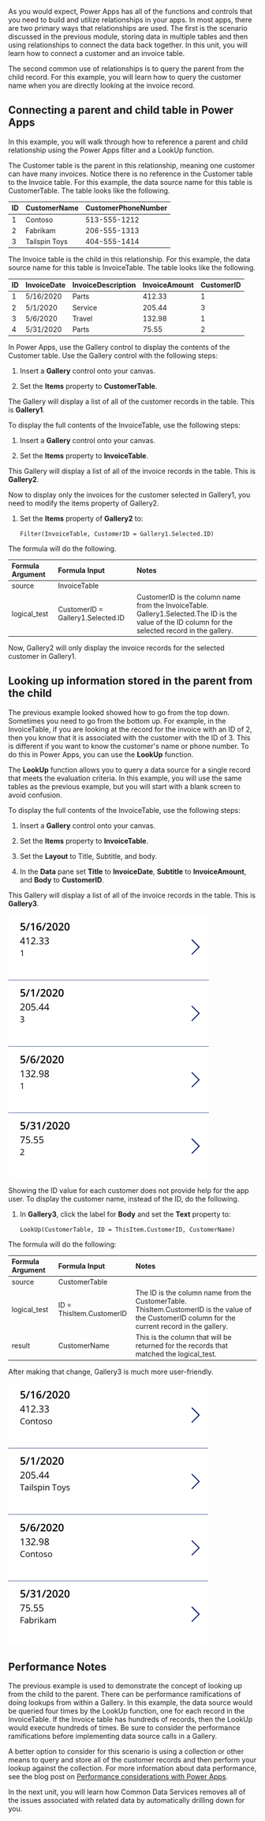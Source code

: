 As you would expect, Power Apps has all of the functions and controls that you need to build and utilize relationships in your apps. In most apps, there are two primary ways that relationships are used. The first is the scenario discussed in the previous module, storing data in multiple tables and then using relationships to connect the data back together. In this unit, you will learn how to connect a customer and an invoice table.

The second common use of relationships is to query the parent from the child record. For this example, you will learn how to query the customer name when you are directly looking at the invoice record.

Connecting a parent and child table in Power Apps
------------------------------------------------

In this example, you will walk through how to reference a parent and
child relationship using the Power Apps filter and a LookUp function.

The Customer table is the parent in this relationship, meaning one customer can have many invoices. Notice there is no reference in the
Customer table to the Invoice table. For this example, the data source
name for this table is CustomerTable. The table looks like the
following.

| ID | CustomerName   | CustomerPhoneNumber |
| :- | :--------------|:--------------------|
| 1  | Contoso       | 513-555-1212         |
| 2  | Fabrikam      | 206-555-1313         |
| 3  | Tailspin Toys | 404-555-1414         |

The Invoice table is the child in this relationship. For this example,
the data source name for this table is InvoiceTable. The table looks
like the following.

| ID | InvoiceDate | InvoiceDescription| InvoiceAmount | CustomerID |
| :--| :-----------| :-----------------| :-------------| :----------|
| 1  | 5/16/2020   | Parts             | 412.33        | 1          |
| 2  | 5/1/2020    | Service           | 205.44        | 3          |
| 3  | 5/6/2020    | Travel            | 132.98        | 1          |
| 4  | 5/31/2020   | Parts             | 75.55         | 2          |

In Power Apps, use the Gallery control to display the contents of the
Customer table. Use the Gallery control with the following steps:

1.  Insert a **Gallery** control onto your canvas.

2.  Set the **Items** property to **CustomerTable**.

The Gallery will display a list of all of the customer records in the
table. This is **Gallery1**.

To display the full contents of the InvoiceTable, use the following
steps:

1.  Insert a **Gallery** control onto your canvas.

2.  Set the **Items** property to **InvoiceTable**.

This Gallery will display a list of all of the invoice records in the
table. This is **Gallery2**.

Now to display only the invoices for the customer selected in Gallery1, you need to
modify the items property of Gallery2.

1.  Set the **Items** property of **Gallery2** to:

    ```powerappsfl
    Filter(InvoiceTable, CustomerID = Gallery1.Selected.ID)
    ```

The formula will do the following.

  | **Formula Argument** | **Formula Input**                 | **Notes** |
  | :--------------------| :---------------------------------| :-----------------------------------------------------------------------------------------------------------------------------------------------------|
  | source               | InvoiceTable                      |  |
  | logical_test        | CustomerID = Gallery1.Selected.ID | CustomerID is the column name from the InvoiceTable. Gallery1.Selected.The ID is the value of the ID column for the selected record in the gallery. |

Now, Gallery2 will only display the invoice records for the selected
customer in Gallery1.

Looking up information stored in the parent from the child
----------------------------------------------------------

The previous example looked showed how to go from the top down. Sometimes
you need to go from the bottom up. For example, in the InvoiceTable, if
you are looking at the record for the invoice with an ID of 2, then you
know that it is associated with the customer with the ID of 3. This is different
if you want to know the customer's name or phone number. To do this in
Power Apps, you can use the **LookUp** function.

The **LookUp** function allows you to query a data source for a single
record that meets the evaluation criteria. In this example, you will use
the same tables as the previous example, but you will start with a blank
screen to avoid confusion.

To display the full contents of the InvoiceTable, use the following
steps:

1.  Insert a **Gallery** control onto your canvas.

2.  Set the **Items** property to **InvoiceTable**.

3.  Set the **Layout** to Title, Subtitle, and body.

4.  In the **Data** pane set **Title** to **InvoiceDate**, **Subtitle** to 
    **InvoiceAmount**, and **Body** to **CustomerID**.

This Gallery will display a list of all of the invoice records in the
table. This is **Gallery3**.

![List of invoice records](../media/image1.png)

Showing the ID value for each customer does not provide help for the app
user. To display the customer name, instead of the ID, do the following.

1.  In **Gallery3**, click the label for **Body** and set the **Text** property
    to:

    ```powerappsfl
    LookUp(CustomerTable, ID = ThisItem.CustomerID, CustomerName)
    ```
The formula will do the following:

| **Formula Argument**  | **Formula Input**        | **Notes** |
| :---------------------| :------------------------| :----------------------------------------------------------------------------------------------------------------------------------------------------|
| source                | CustomerTable            |  |
| logical_test         | ID = ThisItem.CustomerID | The ID is the column name from the CustomerTable. ThisItem.CustomerID is the value of the CustomerID column for the current record in the gallery.|
| result                | CustomerName             | This is the column that will be returned for the records that matched the logical_test.|

After making that change, Gallery3 is much more user-friendly.

![user-friendly list of invoice records](../media/image2.png)

Performance Notes
------------------------------------------------

The previous example is used to demonstrate the
concept of looking up from the child to the parent. There can be
performance ramifications of doing lookups from within a Gallery. In
this example, the data source would be queried four times by the LookUp
function, one for each record in the InvoiceTable. If the Invoice table
has hundreds of records, then the LookUp would execute hundreds of times. Be
sure to consider the performance ramifications before implementing data
source calls in a Gallery.

A better option to consider for this scenario is using a collection or
other means to query and store all of the customer records and then
perform your lookup against the collection. For more information about data performance, see the blog post on [Performance considerations with Power Apps](https://powerapps.microsoft.com/blog/performance-considerations-with-powerapps/).

In the next unit, you will learn how Common Data Services removes all of the
issues associated with related data by automatically drilling down for you.

